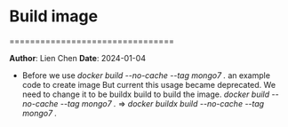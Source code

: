 # Build image
================================

**Author**: Lien Chen  **Date**: 2024-01-04

* Before we use *docker build --no-cache --tag mongo7 .* an example code to create image
But current this usage became deprecated.
We need to change it to be buildx build to build the image.
*docker build --no-cache --tag mongo7 .* => *docker buildx build --no-cache --tag mongo7 .*